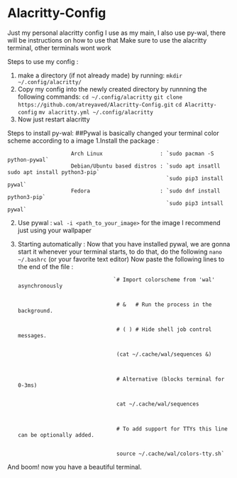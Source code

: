 # Alacritty-Config
Just my personal alacritty config I use as my main, I also use py-wal, there will be instructions on how to use that
Make sure to use the alacritty terminal, other terminals wont work

Steps to use my config :
1. make a directory (if not already made) by running: 
                                                    `mkdir ~/.config/alacritty/`
3. Copy my config into the newly created directory by runnning the following commands: 
                                                    `cd ~/.config/alacritty`
                                                    `git clone https://github.com/atreyaved/Alacritty-Config.git`
                                                    `cd Alacritty-config`
                                                    `mv alacritty.yml ~/.config/alacritty`
3. Now just restart alacritty


Steps to install py-wal:
##Pywal is basically changed your terminal color scheme according to a image
1.Install the package : 


                        Arch Linux                  : `sudo pacman -S python-pywal` 
                        Debian/Ubuntu based distros : `sudo apt insatll sudo apt install python3-pip`
                                                      `sudo pip3 install pywal`    
                        Fedora                      : `sudo dnf install python3-pip`
                                                      `sudo pip3 intsall pywal`
2. Use pywal : 
                `wal -i <path_to_your_image>` for the image I recommend just using your wallpaper

3. Starting automatically : 
                    Now that you have installed pywal, we are gonna start it whenever your terminal starts, to do that, do the following
                    `nano ~/.bashrc` (or your favorite text editor)
                    Now paste the following lines to the end of the file :
                                     
                                     
                                     `# Import colorscheme from 'wal' asynchronously
                                      
                                      
                                      # &   # Run the process in the background.
                                      
                                      
                                      # ( ) # Hide shell job control messages.
                                      
                                      
                                      (cat ~/.cache/wal/sequences &)
                              
                                      
                                      
                                      # Alternative (blocks terminal for 0-3ms)
                                      
                                      
                                      cat ~/.cache/wal/sequences

                                      
                                      
                                      # To add support for TTYs this line can be optionally added.
                                      
                                      
                                      source ~/.cache/wal/colors-tty.sh`
And boom! now you have a beautiful terminal.
